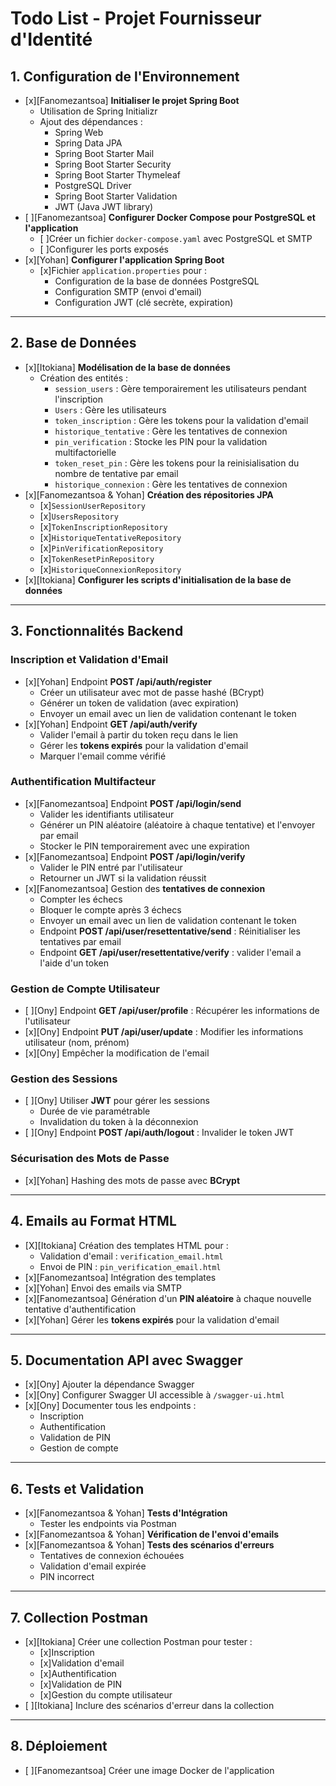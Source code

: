 # Todo List - Projet Fournisseur d'Identité

## **1. Configuration de l'Environnement**
- [x][Fanomezantsoa] **Initialiser le projet Spring Boot**
    - Utilisation de Spring Initializr
    - Ajout des dépendances :
      - Spring Web
      - Spring Data JPA
      - Spring Boot Starter Mail
      - Spring Boot Starter Security
      - Spring Boot Starter Thymeleaf
      - PostgreSQL Driver
      - Spring Boot Starter Validation
      - JWT (Java JWT library)
- [ ][Fanomezantsoa] **Configurer Docker Compose pour PostgreSQL et l'application**
    - [ ]Créer un fichier `docker-compose.yaml` avec PostgreSQL et SMTP
    - [ ]Configurer les ports exposés
- [x][Yohan] **Configurer l'application Spring Boot**
    - [x]Fichier `application.properties` pour :
      - Configuration de la base de données PostgreSQL
      - Configuration SMTP (envoi d'email)
      - Configuration JWT (clé secrète, expiration)

---

## **2. Base de Données**
- [x][Itokiana] **Modélisation de la base de données**
    - Création des entités :
        - `session_users` : Gère temporairement les utilisateurs pendant l'inscription
        - `Users` : Gère les utilisateurs 
        - `token_inscription` : Gère les tokens pour la validation d'email
        - `historique_tentative` : Gère les tentatives de connexion
        - `pin_verification` : Stocke les PIN pour la validation multifactorielle
        - `token_reset_pin` : Gère les tokens pour la reinisialisation du nombre de tentative par email
        - `historique_connexion` : Gère les tentatives de connexion
- [x][Fanomezantsoa & Yohan] **Création des répositories JPA**
    - [x]`SessionUserRepository`
    - [x]`UsersRepository`
    - [x]`TokenInscriptionRepository`
    - [x]`HistoriqueTentativeRepository`
    - [x]`PinVerificationRepository`
    - [x]`TokenResetPinRepository`
    - [x]`HistoriqueConnexionRepository`
- [x][Itokiana] **Configurer les scripts d'initialisation de la base de données**

---

## **3. Fonctionnalités Backend**

### **Inscription et Validation d'Email**
- [x][Yohan] Endpoint **POST /api/auth/register**
    - Créer un utilisateur avec mot de passe hashé (BCrypt)
    - Générer un token de validation (avec expiration)
    - Envoyer un email avec un lien de validation contenant le token
- [x][Yohan] Endpoint **GET /api/auth/verify**
    - Valider l'email à partir du token reçu dans le lien
    - Gérer les **tokens expirés** pour la validation d'email
    - Marquer l'email comme vérifié

### **Authentification Multifacteur**
- [x][Fanomezantsoa] Endpoint **POST /api/login/send**
    - Valider les identifiants utilisateur
    - Générer un PIN aléatoire (aléatoire à chaque tentative) et l'envoyer par email
    - Stocker le PIN temporairement avec une expiration
- [x][Fanomezantsoa] Endpoint **POST /api/login/verify**
    - Valider le PIN entré par l'utilisateur
    - Retourner un JWT si la validation réussit
- [x][Fanomezantsoa] Gestion des **tentatives de connexion**
    - Compter les échecs
    - Bloquer le compte après 3 échecs
    - Envoyer un email avec un lien de validation contenant le token
    - Endpoint **POST /api/user/resettentative/send** : Réinitialiser les tentatives par email
    - Endpoint **GET /api/user/resettentative/verify** : valider l'email a l'aide d'un token

### **Gestion de Compte Utilisateur**
- [ ][Ony] Endpoint **GET /api/user/profile** : Récupérer les informations de l'utilisateur
- [x][Ony] Endpoint **PUT /api/user/update** : Modifier les informations utilisateur (nom, prénom)
- [x][Ony] Empêcher la modification de l'email

### **Gestion des Sessions**
- [ ][Ony] Utiliser **JWT** pour gérer les sessions
    - Durée de vie paramétrable
    - Invalidation du token à la déconnexion
- [ ][Ony] Endpoint **POST /api/auth/logout** : Invalider le token JWT

### **Sécurisation des Mots de Passe**
- [x][Yohan] Hashing des mots de passe avec **BCrypt**

---

## **4. Emails au Format HTML**
- [X][Itokiana] Création des templates HTML pour :
    - Validation d'email : `verification_email.html`
    - Envoi de PIN : `pin_verification_email.html`
- [x][Fanomezantsoa] Intégration des templates
- [x][Yohan] Envoi des emails via SMTP
- [x][Fanomezantsoa] Génération d'un **PIN aléatoire** à chaque nouvelle tentative d'authentification
- [x][Yohan] Gérer les **tokens expirés** pour la validation d'email

---

## **5. Documentation API avec Swagger**
- [x][Ony] Ajouter la dépendance Swagger
- [x][Ony] Configurer Swagger UI accessible à `/swagger-ui.html`
- [x][Ony] Documenter tous les endpoints :
    - Inscription
    - Authentification
    - Validation de PIN
    - Gestion de compte

---

## **6. Tests et Validation**
- [x][Fanomezantsoa & Yohan] **Tests d'Intégration**
    - Tester les endpoints via Postman
- [x][Fanomezantsoa & Yohan] **Vérification de l'envoi d'emails**
- [x][Fanomezantsoa & Yohan] **Tests des scénarios d'erreurs**
    - Tentatives de connexion échouées
    - Validation d'email expirée
    - PIN incorrect

---

## **7. Collection Postman**
- [x][Itokiana] Créer une collection Postman pour tester :
    - [x]Inscription
    - [x]Validation d'email
    - [x]Authentification
    - [x]Validation de PIN
    - [x]Gestion du compte utilisateur
- [ ][Itokiana] Inclure des scénarios d'erreur dans la collection

---

## **8. Déploiement**
- [ ][Fanomezantsoa] Créer une image Docker de l'application
